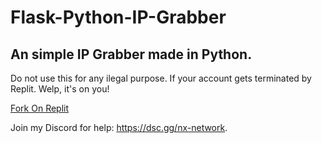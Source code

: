 # Flask-Python-IP-Grabber

## An simple IP Grabber made in Python.
Do not use this for any ilegal purpose.
If your account gets terminated by Replit.
Welp, it's on you! 

<a href="replit.com/github/NoxShadow-YT/Flask-Python-IP-Grabber/">Fork On Replit</a>

Join my Discord for help: https://dsc.gg/nx-network.
